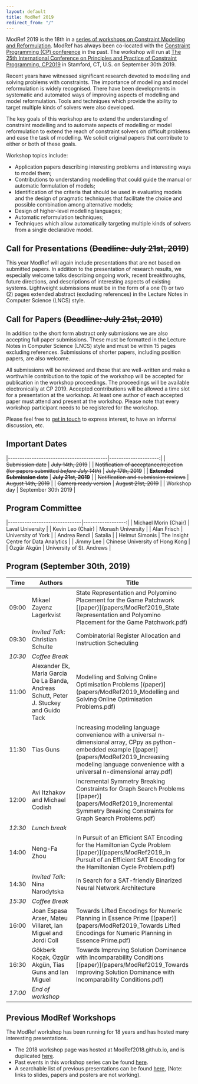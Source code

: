 ```yaml
---
layout: default
title: ModRef 2019
redirect_from: "/"
---
```


ModRef 2019 is the 18th in a [series of workshops on Constraint Modelling and Reformulation](https://www-users.cs.york.ac.uk/~frisch/ModRef/).
ModRef has always been co-located with the [Constraint Programming (CP) conference](http://www.a4cp.org/events/cp-conference-series) in the past.
The workshop will run at [The 25th International Conference on Principles and Practice of Constraint Programming, CP2019](http://cp2019.a4cp.org/) in Stamford, CT, U.S. on September 30th 2019.

Recent years have witnessed significant research devoted to modelling and solving problems with constraints.
The importance of modelling and model reformulation is widely recognised.
There have been developments in systematic and automated ways of improving aspects of modelling and model reformulation.
Tools and techniques which provide the ability to target multiple kinds of solvers were also developed.

The key goals of this workshop are
to extend the understanding of constraint modelling and
to automate aspects of modelling or model reformulation to extend the reach of constraint solvers on difficult problems and ease the task of modelling.
We solicit original papers that contribute to either or both of these goals.

Workshop topics include:

- Application papers describing interesting problems and interesting ways to model them;
- Contributions to understanding modelling that could guide the manual or automatic formulation of models;
- Identification of the criteria that should be used in evaluating models and the design of pragmatic techniques that facilitate the choice and possible combination among alternative models;
- Design of higher-level modelling languages;
- Automatic reformulation techniques;
- Techniques which allow automatically targeting multiple kinds of solvers from a single declarative model.


## <a name="callForPres"></a> Call for Presentations (~~Deadline: July 21st, 2019~~)
This year ModRef will again include presentations that are not based on submitted papers. In addition to the presentation of research results, we especially welcome talks describing ongoing work, recent breakthroughs, future directions, and descriptions of interesting aspects of existing systems. Lightweight submissions must be in the form of a one (1) or two (2) pages extended abstract (excluding references) in the Lecture Notes in Computer Science (LNCS) style.
<!--- Please submit your extended abstract in PDF format using [EasyChair](https://easychair.org/conferences/?conf=modref2019). --->

## <a name="callForPapers"></a> Call for Papers (~~Deadline: July 21st, 2019~~)
In addition to the short form abstract only submissions we are also accepting full paper submissions. These must be formatted in the Lecture Notes in Computer Science (LNCS) style and must be within 15 pages excluding references. Submissions of shorter papers, including position papers, are also welcome.
<!--- Please submit your paper in PDF format using [EasyChair](https://easychair.org/conferences/?conf=modref2019). --->

All submissions will be reviewed and those that are well-written and make a worthwhile contribution to the topic of the workshop will be accepted for publication in the workshop proceedings. The proceedings will be available electronically at CP 2019. Accepted contributions will be allowed a time slot for a presentation at the workshop. At least one author of each accepted paper must attend and present at the workshop. Please note that every workshop participant needs to be registered for the workshop.

Please feel free to [get in touch](mailto:michael.morin@osd.ulaval.ca) to express interest, to have an informal discussion, etc.

## <a name="importantDates"></a> Important Dates

|------------------------------------------|---------------------:|
| ~~Submission date~~                      | ~~July 14th, 2019~~  |
| ~~Notification of acceptance/rejection (for papers submitted *before July 14th*)~~ | ~~July 17th, 2019~~ |
| ~~**Extended Submission date**~~         | ~~**July 21st, 2019**~~ |
| ~~Notification and submission reviews~~  | ~~August 14th, 2019~~ |
| ~~Camera ready version~~                 | ~~August 21st, 2019~~ |
| Workshop day                             | September 30th 2019  |


## <a name="programCommittee"></a> Program Committee

|-------------------------------|------------------:|
| Michael Morin (Chair)         | Laval University |
| Kevin Leo (Chair)             | Monash University |
| Alan Frisch                   | University of York |
| Andrea Rendl                  | Satalia |
| Helmut Simonis                | The Insight Centre for Data Analytics |
| Jimmy Lee                     | Chinese University of Hong Kong |
| Özgür Akgün                   | University of St. Andrews |


## <a name="timetable"></a> Program (September 30th, 2019)

| Time | Authors | Title |
|------| ------- | ----- |
| 09:00 | Mikael Zayenz Lagerkvist | State Representation and Polyomino Placement for the Game Patchwork [(paper)](papers/ModRef2019_State Representation and Polyomino Placement for the Game Patchwork.pdf) |
| 09:30 | *Invited Talk:* Christian Schulte | Combinatorial Register Allocation and Instruction Scheduling |
| *10:30* | *Coffee Break* | |
| 11:00 | Alexander Ek, Maria Garcia De La Banda, Andreas Schutt, Peter J. Stuckey and Guido Tack | Modelling and Solving Online Optimisation Problems [(paper)](papers/ModRef2019_Modelling and Solving Online Optimisation Problems.pdf) |
| 11:30 | Tias Guns | Increasing modeling language convenience with a universal n-dimensional array, CPpy as python-embedded example [(paper)](papers/ModRef2019_Increasing modeling language convenience with a universal n-dimensional array.pdf) |
| 12:00 | Avi Itzhakov and Michael Codish | Incremental Symmetry Breaking Constraints for Graph Search Problems [(paper)](papers/ModRef2019_Incremental Symmetry Breaking Constraints for Graph Search Problems.pdf) |
| *12:30* | *Lunch break* | | 
| 14:00 | Neng-Fa Zhou | In Pursuit of an Efficient SAT Encoding for the Hamiltonian Cycle Problem [(paper)](papers/ModRef2019_In Pursuit of an Efficient SAT Encoding for the Hamiltonian Cycle Problem.pdf) |
| 14:30 | *Invited Talk:* Nina Narodytska | In Search for a SAT-friendly Binarized Neural Network Architecture |
| *15:30* | *Coffee Break* | |
| 16:00 | Joan Espasa Arxer, Mateu Villaret, Ian Miguel and Jordi Coll | Towards Lifted Encodings for Numeric Planning in Essence Prime [(paper)](papers/ModRef2019_Towards Lifted Encodings for Numeric Planning in Essence Prime.pdf) |
| 16:30 | Gökberk Koçak, Özgür Akgün, Tias Guns and Ian Miguel | Towards Improving Solution Dominance with Incomparability Conditions [(paper)](papers/ModRef2019_Towards Improving Solution Dominance with Incomparability Conditions.pdf) |
| *17:00* | *End of workshop* |


## <a name="pmodrefs"></a> Previous ModRef Workshops
The ModRef workshop has been running for 18 years and has hosted many interesting presentations.

 - The 2018 workshop page was hosted at ModRef2018.github.io, and is duplicated [here](ModRef2018).
 - Past events in this workshop series can be found [here](https://www-users.cs.york.ac.uk/~frisch/ModRef/).
 - A searchable list of previous presentations can be found [here](ModRefHistory), (Note: links to slides, papers and posters are not working).
 
 
 


